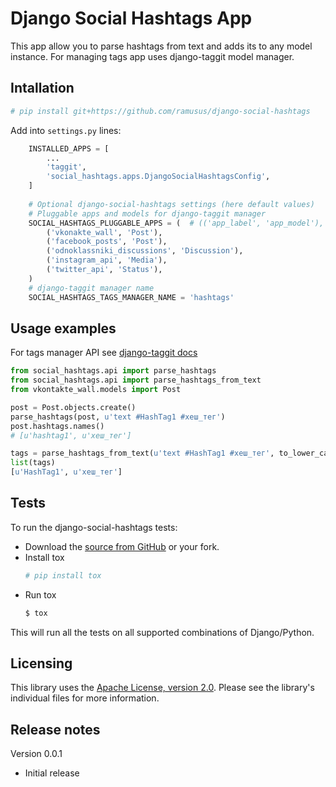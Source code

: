 Django Social Hashtags App
==========================
This app allow you to parse hashtags from text and adds its to any model instance. For managing tags app uses django-taggit model manager.

Intallation
-----------
```bash
# pip install git+https://github.com/ramusus/django-social-hashtags
```
Add into `settings.py` lines:
```python
    INSTALLED_APPS = [
        ...
        'taggit',
        'social_hashtags.apps.DjangoSocialHashtagsConfig',
    ]
    
    # Optional django-social-hashtags settings (here default values)
    # Pluggable apps and models for django-taggit manager
    SOCIAL_HASHTAGS_PLUGGABLE_APPS = (  # (('app_label', 'app_model'), ... )
        ('vkonakte_wall', 'Post'),
        ('facebook_posts', 'Post'),
        ('odnoklassniki_discussions', 'Discussion'),
        ('instagram_api', 'Media'),
        ('twitter_api', 'Status'),
    )
    # django-taggit manager name
    SOCIAL_HASHTAGS_TAGS_MANAGER_NAME = 'hashtags'
```

Usage examples
--------------
For tags manager API see [django-taggit docs](https://django-taggit.readthedocs.io/en/latest/)

```python
from social_hashtags.api import parse_hashtags
from social_hashtags.api import parse_hashtags_from_text
from vkontakte_wall.models import Post

post = Post.objects.create()
parse_hashtags(post, u'text #HashTag1 #хеш_тег')
post.hashtags.names()
# [u'hashtag1', u'хеш_тег']

tags = parse_hashtags_from_text(u'text #HashTag1 #хеш_тег', to_lower_case=False)
list(tags)
[u'HashTag1', u'хеш_тег']
```

Tests
-----
To run the django-social-hashtags tests:

* Download the [source from GitHub](https://github.com/ramusus/django-social-hashtags) or your fork.
* Install tox
    ```bash
    # pip install tox
    ```
* Run tox
    ```bash
    $ tox
    ```
This will run all the tests on all supported combinations of Django/Python.


Licensing
---------
This library uses the [Apache License, version 2.0](http://www.apache.org/licenses/LICENSE-2.0.html).
Please see the library's individual files for more information.


Release notes
-------------
Version 0.0.1
* Initial release